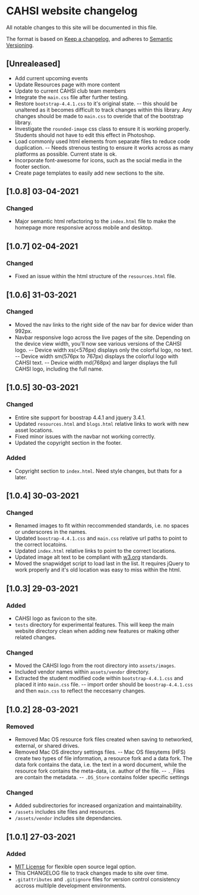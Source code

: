 # CAHSI website changelog
All notable changes to this site will be documented in this file.

The format is based on [Keep a changelog](https://keepachangelog.com/en/1.0.0), and adheres to [Semantic Versioning](https://semver.org/spec/v2.0.0.html).

## [Unrealeased]
- Add current upcoming events
- Update Resources page with more content
- Update to current CAHSI club team members
- Integrate the `main.css` file after further testing.
- Restore `bootstrap-4.4.1.css` to it's original state.
  -- this should be unaltered as it becomes difficult to track changes within this library. Any changes should be made to `main.css` to overide that of the bootstrap library.
- Investigate the `rounded-image` css class to ensure it is working properly.  Students should not have to edit this effect in Photoshop.
- Load commonly used html elements from separate files to reduce code duplication.
  -- Needs strenous testing to ensure it works across as many platforms as possible.  Current state is ok.
- Incorporate font-awesome for icons, such as the social media in the footer section. 
- Create page templates to easily add new sections to the site. 

## [1.0.8] 03-04-2021
### Changed
- Major semantic html refactoring to the `index.html` file to make the homepage more responsive across mobile and desktop.

## [1.0.7] 02-04-2021
### Changed
- Fixed an issue within the html structure of the `resources.html` file.

## [1.0.6] 31-03-2021
### Changed
- Moved the nav links to the right side of the nav bar for device wider than 992px.
- Navbar responsive logo across the live pages of the site.  Depending on the device view width, you'll now see various versions of the CAHSI logo.
-- Device width xs(<576px) displays only the colorful logo, no text.
-- Device width sm(576px to 767px) displays the colorful logo with CAHSI text.
-- Device width md(768px) and larger displays the full CAHSI logo, including the full name.

## [1.0.5] 30-03-2021
### Changed
- Entire site support for boostrap 4.4.1 and jquery 3.4.1.
- Updated `resources.html` and `blogs.html` relative links to work with new asset locations.
- Fixed minor issues with the navbar not working correctly.
- Updated the copyright section in the footer.

### Added
- Copyright section to `index.html`. Need style changes, but thats for a later.

## [1.0.4] 30-03-2021
### Changed
- Renamed images to fit within reccommended standards, i.e. no spaces or underscores in the names.
- Updated `boostrap-4.4.1.css` and `main.css` relative url paths to point to the correct locatoins.
- Updated `index.html` relative links to point to the correct locations.
- Updated image alt text to be compliant with [w3.org](https://www.w3.org/WAI/tutorials/images/) standards.
- Moved the snapwidget script to load last in the list.  It requires jQuery to work properly and it's old location was easy to miss within the html.

## [1.0.3] 29-03-2021
### Added
- CAHSI logo as favicon to the site.
- `tests` directory for experimental features. This will keep the main website directory clean when adding new features or making other related changes.

### Changed
- Moved the CAHSI logo from the root directory into `assets/images`.
- Included vendor names within `assets/vendor` directory.
- Extracted the student modified code within `bootstrap-4.4.1.css` and placed it into `main.css` file.
  -- import order should be `boostrap-4.4.1.css` and then `main.css` to reflect the neccesarry changes.

## [1.0.2] 28-03-2021
### Removed
- Removed Mac OS resource fork files created when saving to networked, external, or shared drives.
- Removed Mac OS directory settings files.
  -- Mac OS filesytems (HFS) create two types of file information, a resource fork and a data fork.  The data fork contains the data, i.e. the text in a word document, while the resource fork contains the meta-data, i.e. author of the file.
  -- `._`Files are contain the metadata.
  -- `.DS_Store` contains folder specific settings

### Changed
- Added subdirectories for increased organization and maintainability.
- `/assets` includes site files and resources.
- `/assets/vendor` includes site dependancies.

## [1.0.1] 27-03-2021
### Added
- [MIT License](https://choosealicense.com/licenses/mit/) for flexible open source legal option.
- This CHANGELOG file to track changes made to site over time.
- `.gitattributes` and `.gitignore` files for version control consistency accross multilple development environments.